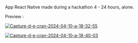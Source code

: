 App React Native made during a hackathon 4 - 24 hours, alone.

Preview : 


<a href="https://ibb.co/FDbT6z0"><img src="https://i.ibb.co/HHD87qx/Capture-d-e-cran-2024-04-10-a-18-32-55.png" alt="Capture-d-e-cran-2024-04-10-a-18-32-55" border="0"></a>

<a href="https://ibb.co/sJv5RZ2"><img src="https://i.ibb.co/0VjB2xc/Capture-d-e-cran-2024-04-10-a-18-40-03.png" alt="Capture-d-e-cran-2024-04-10-a-18-40-03" border="0"></a>
